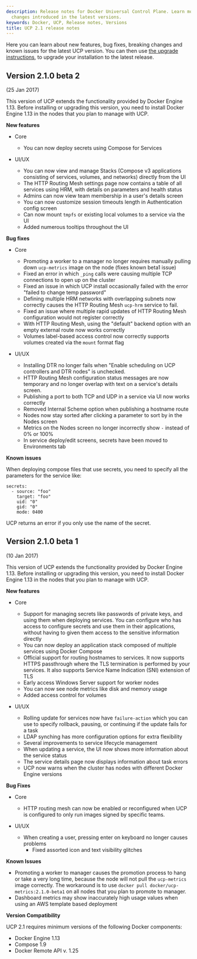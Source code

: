 ```yaml
---
description: Release notes for Docker Universal Control Plane. Learn more about the
  changes introduced in the latest versions.
keywords: Docker, UCP, Release notes, Versions
title: UCP 2.1 release notes
---
```


Here you can learn about new features, bug fixes, breaking changes and
known issues for the latest UCP version.
You can then use [the upgrade instructions](index.md), to
upgrade your installation to the latest release.

## Version 2.1.0 beta 2

(25 Jan 2017)

This version of UCP extends the functionality provided by Docker Engine 1.13.
Before installing or upgrading this version, you need to install Docker Engine 1.13
in the nodes that you plan to manage with UCP.

**New features**

* Core
  * You can now deploy secrets using Compose for Services

* UI/UX
  * You can now view and manage Stacks (Compose v3 applications consisting of
  services, volumes, and networks) directly from the UI
  * The HTTP Routing Mesh settings page now contains a table of all services
  using HRM, with details on parameters and health status
  * Admins can now view team membership in a user's details screen
  * You can now customize session timeouts length in Authentication config screen
  * Can now mount `tmpfs` or existing local volumes to a service via the UI
  * Added numerous tooltips throughout the UI

**Bug fixes**

* Core
  * Promoting a worker to a manager no longer requires manually pulling
  down `ucp-metrics` image on the node (fixes known beta1 issue)
  * Fixed an error in which `_ping` calls were causing multiple TCP connections
  to open up on the cluster
  * Fixed an issue in which UCP install occasionally failed with the error
  "failed to change temp password"
  * Defining multiple HRM networks with overlapping subnets now correctly causes
  the HTTP Routing Mesh `ucp-hrm` service to fail.
  * Fixed an issue where multiple rapid updates of HTTP Routing Mesh configuration
  would not register correctly
  * With HTTP Routing Mesh, using the "default" backend option with an empty
  external route now works correctly
  * Volumes label-based access control now correctly supports volumes created
  via the `mount` format flag

* UI/UX
  * Installing DTR no longer fails when "Enable scheduling on UCP controllers and
  DTR nodes" is unchecked.
  * HTTP Routing Mesh configuration status messages are now temporary and no
  longer overlap with text on a service's details screen.
  * Publishing a port to both TCP and UDP in a service via UI now works correctly
  * Removed Internal Scheme option when publishing a hostname route
  * Nodes now stay sorted after clicking a parameter to sort by in the Nodes screen
  * Metrics on the Nodes screen no longer incorrectly show `-` instead of 0% or 100%
  * In service deploy/edit screens, secrets have been moved to Environments tab

**Known issues**

When deploying compose files that use secrets, you need to specify all the parameters
for the service like:

```none
secrets:
  - source: "foo"
    target: "foo"
    uid: "0"
    gid: "0"
    mode: 0400
```

UCP returns an error if you only use the name of the secret.


## Version 2.1.0 beta 1

(10 Jan 2017)

This version of UCP extends the functionality provided by Docker Engine 1.13.
Before installing or upgrading this version, you need to install
Docker Engine 1.13 in the nodes that you plan to manage with UCP.

**New features**

* Core
  * Support for managing secrets like passwords of private keys, and using them
  when deploying services. You can configure who has access to configure secrets
  and use them in their applications, without having to given them access to the
  sensitive information directly
  * You can now deploy an application stack composed of multiple services using
  Docker Compose
  * Official support for routing hostnames to services. It now supports HTTPS
  passthrough where the TLS termination is performed by your services. It also
  supports Service Name Indication (SNI) extension of TLS
  * Early access Windows Server support for worker nodes
  * You can now see node metrics like disk and memory usage
  * Added access control for volumes

* UI/UX
  * Rolling update for services now have `failure-action` which you can use to
  specify rollback, pausing, or continuing if the update fails for a task
  * LDAP synching has more configuration options for extra flexibility
  * Several improvements to service lifecycle management
  * When updating a service, the UI now shows more information about the service status
  * The service details page now displays information about task errors
  * UCP now warns when the cluster has nodes with different Docker Engine versions

**Bug Fixes**

* Core
  * HTTP routing mesh can now be enabled or reconfigured when UCP is configured
  to only run images signed by specific teams.

* UI/UX
  * When creating a user, pressing enter on keyboard no longer causes problems
	* Fixed assorted icon and text visibility glitches

**Known Issues**

* Promoting a worker to manager causes the promotion process to hang or take a
very long time, because the node will not pull the `ucp-metrics` image correctly.
The workaround is to use `docker pull docker/ucp-metrics:2.1.0-beta1` on all
nodes that you plan to promote to manager.
* Dashboard metrics may show inaccurately high usage values when using an AWS template
based deployment

**Version Compatibility**

UCP 2.1 requires minimum versions of the following Docker components:

* Docker Engine 1.13
* Compose 1.9
* Docker Remote API v. 1.25
